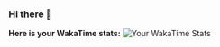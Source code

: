 ### Hi there 👋
<!--START_SECTION:waka-->
**Here is your WakaTime stats:**
![Your WakaTime Stats](https://github-readme-stats.vercel.app/api/wakatime?username=MichelleRakotovao)
<!--END_SECTION:waka-->
<!--
**MichelleRakotovao/MichelleRakotovao** is a ✨ _special_ ✨ repository because its `README.md` (this file) appears on your GitHub profile.

Here are some ideas to get you started:

- 🔭 I’m currently working on ...
- 🌱 I’m currently learning ...
- 👯 I’m looking to collaborate on ...
- 🤔 I’m looking for help with ...
- 💬 Ask me about ...
- 📫 How to reach me: ...
- 😄 Pronouns: ...
- ⚡ Fun fact: ...
-->
